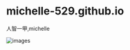 # michelle-529.github.io
人智一甲,michelle

![images](https://github.com/user-attachments/assets/b2d18b5e-fc93-4e29-96f6-07d876bdb5be)
